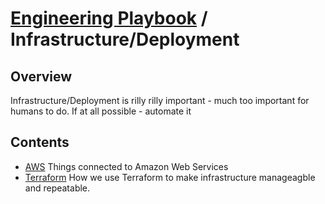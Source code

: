 # [Engineering Playbook](../README.md) / Infrastructure/Deployment

## Overview

Infrastructure/Deployment is rilly rilly important - much too important for humans to do. If at all possible - automate it

## Contents

* [AWS](./aws/README.md) Things connected to Amazon Web Services
* [Terraform](./tf/README.md) How we use Terraform to make infrastructure manageagble and repeatable.